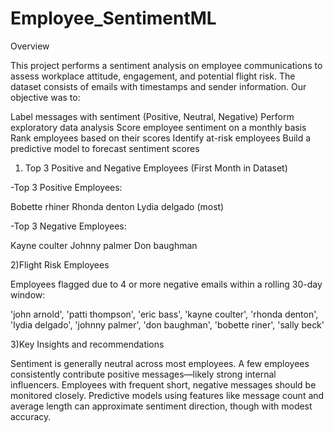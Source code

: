 # Employee_SentimentML

Overview

This project performs a sentiment analysis on employee communications to assess workplace attitude, engagement, and potential flight risk. The dataset consists of emails with timestamps and sender information. Our objective was to:

Label messages with sentiment (Positive, Neutral, Negative)
Perform exploratory data analysis
Score employee sentiment on a monthly basis
Rank employees based on their scores
Identify at-risk employees
Build a predictive model to forecast sentiment scores

1) Top 3 Positive and Negative Employees (First Month in Dataset)

-Top 3 Positive Employees:

Bobette rhiner
Rhonda denton
Lydia delgado (most)

-Top 3 Negative Employees:

Kayne coulter
Johnny palmer
Don baughman

2)Flight Risk Employees

Employees flagged due to 4 or more negative emails within a rolling 30-day window:

'john arnold', 'patti thompson', 'eric bass', 'kayne coulter', 'rhonda denton', 'lydia delgado', 'johnny palmer', 'don baughman', 'bobette riner', 'sally beck'

3)Key Insights and recommendations

Sentiment is generally neutral across most employees.
A few employees consistently contribute positive messages—likely strong internal influencers.
Employees with frequent short, negative messages should be monitored closely.
Predictive models using features like message count and average length can approximate sentiment direction, though with modest accuracy.
